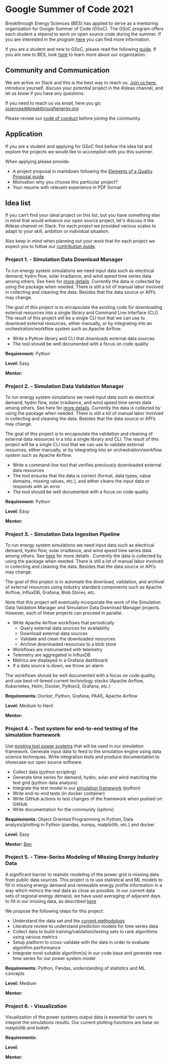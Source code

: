 # Google Summer of Code 2021
Breakthrough Energy Sciences (BES) has applied to serve as a mentoring organization for Google Summer of Code (GSoC).
The GSoC program offers each student a stipend to work on open source code during the summer. 
If you are interested in the program [here](https://summerofcode.withgoogle.com/) you can find more information.

If you are a student and new to GSoC, please read the following [guide](https://google.github.io/gsocguides/student/).
If you are new to BES, look [here](https://science.breakthroughenergy.org/) to learn more about our organization.


## Community and Communication
We are active on Slack and this is the best way to reach us.
[Join us here](http://science.breakthroughenergy.org/#get-updates), introduce yourself, discuss your potential project in the #ideas channel, and let us know if you have any questions.

If you need to reach us via email, here you go: sciences@breakthroughenergy.org

Please review our [code of conduct](code_of_conduct.md) before joining the community.
## Application
If you are a student and applying for GSoC find bellow the idea list and explore the projects we would like to accomplish with you this summer.

When applying please provide:

- A project proposal in markdown following the [Elements of a Quality Proposal guide](https://google.github.io/gsocguides/student/writing-a-proposal#elements-of-a-quality-proposal)
- Motivation why you choose this particular project?
- Your resume with relevant experience in PDF format
## Idea list
If you can’t find your ideal project on this list,
but you have something else in mind that would enhance our open source project,
let's discuss it the #ideas channel on Slack.
For each project we provided various scales to adapt to your skill, ambition or individual situation.

Also keep in mind when planning out your work that for each project we expect you to follow our [contribution guide](contribution_guide.md).
### Project 1. - Simulation Data Download Manager
To run energy system simulations we need input data such as electrical demand, hydro flow, solar irradiance, and wind speed time series data among others. See here for [more details](https://github.com/Breakthrough-Energy/PreREISE#2-gather-data-for-simulation). 
Currently the data is collected by using the package when needed. There is still a lot of manual labor involved in collecting and cleaning the data. Besides that the data source or API’s may change.

The goal of this project is to encapsulate the existing code for downloading external resources into a single library and Command Line Interface (CLI).
The result of this project will be a single CLI tool that we can use to download external resources, either manually, or by integrating into an orchestration/workflow system such as Apache Airflow.

- Write a Python library and CLI that downloads external data sources
- The tool should be well documented with a focus on code quality

**Requirement:** Python

**Level:** Easy

**Mentor:**

### Project 2. - Simulation Data Validation Manager 
To run energy system simulations we need input data such as electrical demand, hydro flow, solar irradiance, and wind speed time series data among others. See here for [more details](https://github.com/Breakthrough-Energy/PreREISE#2-gather-data-for-simulation). 
Currently the data is collected by using the package when needed. There is still a lot of manual labor involved in collecting and cleaning the data. Besides that the data source or API’s may change.

The goal of this project is to encapsulate the validation and cleaning of external data resources in a into a single library and CLI. 
The result of this project will be a single CLI tool that we can use to validate external resources, either manually, or by integrating into an orchestration/workflow system such as Apache Airflow.

- Write a command-line tool that verifies previously downloaded external data resources
- The tool ensures that the data is correct (format, data types, value domains, missing values, etc.), and either cleans the input data or responds with an error
- The tool should be well documented with a focus on code quality

**Requirement:** Python

**Level:** Easy

**Mentor:**

### Project 3. - Simulation Data Ingestion Pipeline
To run energy system simulations we need input data such as electrical demand, hydro flow, solar irradiance, and wind speed time series data among others. See [here](https://github.com/Breakthrough-Energy/PreREISE#2-gather-data-for-simulation) for more details . 
Currently the data is collected by using the package when needed. There is still a lot of manual labor involved in collecting and cleaning the data. Besides that the data source or API’s may change.

The goal of this project is to automate the download, validation, and archival of external resources using industry standard components such as Apache Airflow, InfluxDB, Grafana, Blob Stores, etc. 

Note that this project will eventually incorporate the work of the Simulation Data Validation Manager and Simulation Data Download Manager projects. However, each of these projects can proceed in parallel.

- Write Apache Airflow workflows that periodically 
    - Query external data sources for availability
    - Download external data sources
    - Validate and clean the downloaded resources
    - Archive downloaded resources to a blob store
- Workflows are instrumented with telemetry
- Telemetry are aggregated in InfluxDB
- Metrics are displayed in a Grafana dashboard
- If a data source is down, we throw an alarm

The workflows should be well documented with a focus on code quality, and use best-of-breed current technology stacks (Apache Airflow, Kubernetes, Helm, Docker, Python3, Grafana, etc.)

**Requirements:**
Docker, Python, Grafana, PAAS, Apache Airflow

**Level:** 
Medium to Hard

**Mentor:**

### Project 4. - Test system for end-to-end testing of the simulation framework 
Use [existing test power systems](http://labs.ece.uw.edu/pstca/) that will be used in our simulation framework. 
Generate input data to feed to the simulation engine using data science techniques.
Write integration tests and produce documentation to showcase our open source software.

- Collect data (python scripting)
- Generate time series for demand, hydro, solar and wind matching the test grid (python data analysis)
- Integrate the test model in our [simulation framework](https://github.com/Breakthrough-Energy/PowerSimData) (python)
- Write end-to-end tests (in docker container)
- Write GitHub actions to test changes of the framework when pushed on GitHub
- Write documentation for the community (sphinx)

**Requirements:**
Object Oriented Programming in Python, Data analysis/plotting in Python (pandas, numpy, matplotlib, etc.) and docker

**Level:** 
Easy

**Mentor:**
[Ben](https://github.com/rouille)

### Project 5. - Time-Series Modeling of Missing Energy Industry Data
A significant barrier to realistic modeling of the power grid is missing data from public data sources.
This project is to use statistical and ML models to fill in missing energy demand and renewable energy profile information in a way which mimics the real data as close as possible.
In our current data sets of regional energy demand, we have used averaging of adjacent days to fill in our missing data, as described [here](https://github.com/Breakthrough-Energy/PreREISE#d-demand-data)

We propose the following steps for this project:

- Understand the data set and the [current methodology](https://github.com/Breakthrough-Energy/PreREISE#d-demand-data)
- Literature review to understand prediction models for time series data
- Collect data to build training/validation/testing sets to rank algorithms using various metrics
- Setup platform to cross-validate with the data in order to evaluate algorithm performance
- Integrate most suitable algorithm(s) in our code base and generate new time series for our power system model
    
**Requirements:**
Python, Pandas, understanding of statistics and ML concepts

**Level:** 
Medium

**Mentor:**

### Project 6. - Visualization
Visualization of the power systems output data is essential for users to intepret the simulations results.
Our current plotting functions are base on matplotlib and bokeh.
 
**Requirements:**

**Level:** 

**Mentor:**




